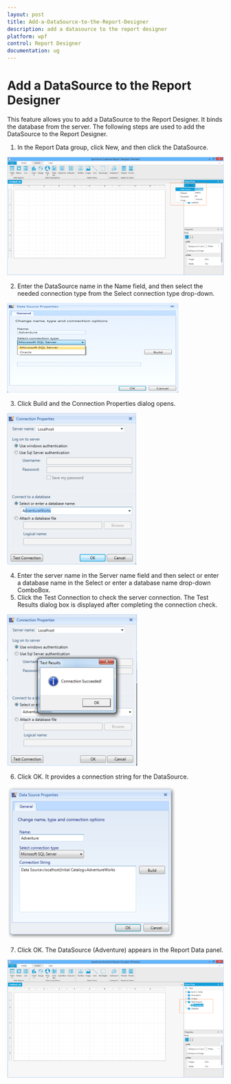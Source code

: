 ```yaml
---
layout: post
title: Add-a-DataSource-to-the-Report-Designer
description: add a datasource to the report designer
platform: wpf
control: Report Designer
documentation: ug
---
```


# Add a DataSource to the Report Designer

This feature allows you to add a DataSource to the Report Designer. It binds the database from the server. The following steps are used to add the DataSource to the Report Designer.

1. In the Report Data group, click New, and then click the DataSource.



![C:/Users/arshiazeba/AppData/Local/Microsoft/Windows/Temporary Internet Files/Content.Word/Fig7.png](Add-a-DataSource-to-the-Report-Designer_images/Add-a-DataSource-to-the-Report-Designer_img1.png)



2. Enter the DataSource name in the Name field, and then select the needed connection type from the Select connection type drop-down.



![](Add-a-DataSource-to-the-Report-Designer_images/Add-a-DataSource-to-the-Report-Designer_img2.png)



3. Click Build and the Connection Properties dialog opens.



![C:/Users/radhas/Desktop/IMG1.png](Add-a-DataSource-to-the-Report-Designer_images/Add-a-DataSource-to-the-Report-Designer_img3.png)



4. Enter the server name in the Server name field and then select or enter a database name in the Select or enter a database name drop-down ComboBox.
5. Click the Test Connection to check the server connection. The Test Results dialog box is displayed after completing the connection check.





![C:/Users/radhas/Desktop/IMG2.png](Add-a-DataSource-to-the-Report-Designer_images/Add-a-DataSource-to-the-Report-Designer_img4.png)



6. Click OK. It provides a connection string for the DataSource. 



![C:/Users/radhas/Desktop/sshot-1.png](Add-a-DataSource-to-the-Report-Designer_images/Add-a-DataSource-to-the-Report-Designer_img5.png)



7. Click OK. The DataSource (Adventure) appears in the Report Data panel.

![C:/Users/arshiazeba/AppData/Local/Microsoft/Windows/Temporary Internet Files/Content.Word/Fig12.png](Add-a-DataSource-to-the-Report-Designer_images/Add-a-DataSource-to-the-Report-Designer_img6.png)



